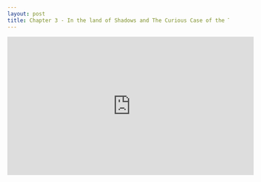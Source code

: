 ```yaml
---
layout: post
title: Chapter 3 - In the land of Shadows and The Curious Case of the Tin Man 
---
```


<iframe width="560" height="315" src="https://www.youtube.com/embed/-m4iHUnR84I" frameborder="0" allowfullscreen></iframe>
